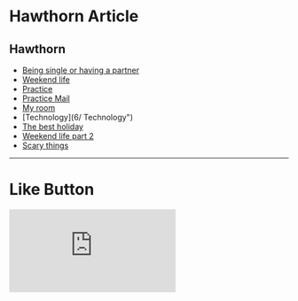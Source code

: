 # Hawthorn Article

## Hawthorn 
* [Being single or having a partner](1/ "Being single or having a partner")
* [Weekend life](2/ "Weekend life")
* [Practice](3/ "Practice")
* [Practice Mail](4/ "Practice Mail")
* [My room](5/ "My room")
* [Technology](6/ Technology")
* [The best holiday](7/ "The best holiday")
* [Weekend life part 2](8/ "Weekend life part 2")
* [Scary things](9/ "Scary things")

* * *

# Like Button

  <iframe class="lc-margin-top-64 lc-margin-bottom-32 lc-mobile" data-v-b66e9a5a="" frameborder="0" src="https://button.like.co/in/embed/s9443112/button"> </iframe>